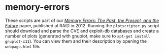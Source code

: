memory-errors
=============

These scripts are part of our *[Memory Errors: The Past, the Present, and the
Future](http://vvdveen.com/publications/RAID2012.pdf)* paper, published at RAID
in 2012. Running the `plotscripter.py` script should download and parse the CVE
and exploit-db databases and create a number of plots (generated with gnuplot,
make sure to `apt-get install gnuplot-x11`). You can view them and their
description by opening the `webpage.html` file.
